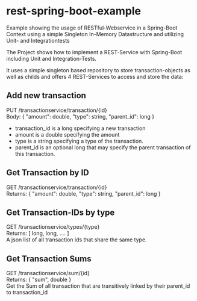 # rest-spring-boot-example
Example showing the usage of RESTful-Webservice in a Spring-Boot Context using a simple Singleton In-Memory Datastructure  and utilizing Unit- and Integrationtests

The Project shows how to implement a REST-Service with Spring-Boot including Unit and Integration-Tests. 

It uses a simple singleton based repository to store transaction-objects as well as childs and offers 4 REST-Services to access and store the data:

Add new transaction
-------------------
PUT /transactionservice/transaction/{id}<br>
Body: { "amount": double, "type": string, "parent_id": long }<br>

<ul>
<li>transaction_id is a long specifying a new transaction</li>
<li>amount is a double specifying the amount</li>
<li>type is a string specifying a type of the transaction.</li>
<li>parent_id is an optional long that may specify the parent transaction of this transaction.</li>
</ul>

Get Transaction by ID
---------------------
GET /transactionservice/transaction/{id}<br>
Returns: { "amount": double, "type": string, "parent_id": long }<br>

Get Transaction-IDs by type 
---------------------------
GET /transactionservice/types/{type}<br>
Returns: [ long, long, .... ]<br>
A json list of all transaction ids that share the same type.

Get Transaction Sums
--------------------
GET /transactionservice/sum/{id}<br>
Returns: { "sum", double }<br>
Get the Sum of all transaction that are transitively linked by their parent_id to transaction_id
